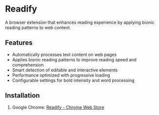 # Readify

A browser extension that enhances reading experience by applying bionic reading patterns to web content.

## Features

- Automatically processes text content on web pages
- Applies bionic reading patterns to improve reading speed and comprehension
- Smart detection of editable and interactive elements
- Performance optimized with progressive loading
- Configurable settings for bold intensity and word processing

## Installation

1. Google Chrome: [Readify - Chrome Web Store](https://chromewebstore.google.com/detail/readify/agpjakbhkbidmhaejemhmlcdgdcopnij)
